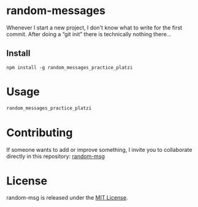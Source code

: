 # random-messages

Whenever I start a new project, I don't know what to write for the first commit. After doing a “git init” there is technically nothing there...

## Install

```npm
npm install -g random_messages_practice_platzi
```

# Usage

```bash
random_messages_practice_platzi
```

# Contributing
If someone wants to add or improve something, I invite you to collaborate directly in this repository: [random-msg](https://github.com/mauriciorojasnova/npm-random-names)

# License
random-msg is released under the [MIT License](https://opensource.org/licenses/MIT).